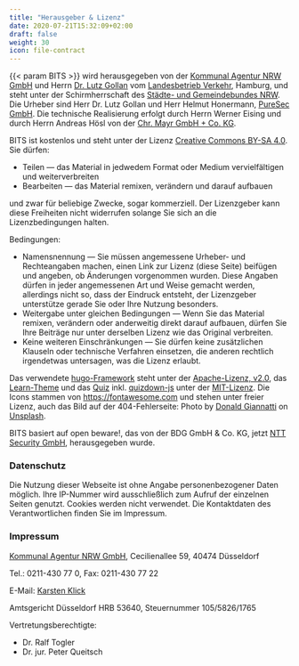 ```yaml
---
title: "Herausgeber & Lizenz"
date: 2020-07-21T15:32:09+02:00
draft: false
weight: 30
icon: file-contract
---
```


{{< param BITS >}} wird herausgegeben von der [Kommunal Agentur NRW GmbH](https://www.kommunalagenturnrw.de) und Herrn [Dr. Lutz Gollan](mailto:g@backbeat.eu) vom [Landesbetrieb Verkehr](https://www.hamburg.de/lbv), Hamburg, und steht unter der Schirmherrschaft des [Städte- und Gemeindebundes NRW](https://www.kommunen.nrw). Die Urheber sind Herr Dr. Lutz Gollan und Herr Helmut Honermann, [PureSec GmbH](https://puresec.de). Die technische Realisierung erfolgt durch Herrn Werner Eising und durch Herrn Andreas Hösl von der [Chr. Mayr GmbH + Co. KG](https://www.mayr.com).

BITS ist kostenlos und steht unter der Lizenz [Creative Commons BY-SA 4.0](https://creativecommons.org/licenses/by-sa/4.0/deed.de). Sie dürfen:

- Teilen — das Material in jedwedem Format oder Medium vervielfältigen und weiterverbreiten
- Bearbeiten — das Material remixen, verändern und darauf aufbauen

und zwar für beliebige Zwecke, sogar kommerziell. Der Lizenzgeber kann diese Freiheiten nicht widerrufen solange Sie sich an die Lizenzbedingungen halten.

Bedingungen:

- Namensnennung — Sie müssen angemessene Urheber- und Rechteangaben machen, einen Link zur Lizenz (diese Seite) beifügen und angeben, ob Änderungen vorgenommen wurden. Diese Angaben dürfen in jeder angemessenen Art und Weise gemacht werden, allerdings nicht so, dass der Eindruck entsteht, der Lizenzgeber unterstütze gerade Sie oder Ihre Nutzung besonders.
- Weitergabe unter gleichen Bedingungen — Wenn Sie das Material remixen, verändern oder anderweitig direkt darauf aufbauen, dürfen Sie Ihre Beiträge nur unter derselben Lizenz wie das Original verbreiten.
- Keine weiteren Einschränkungen — Sie dürfen keine zusätzlichen Klauseln oder technische Verfahren einsetzen, die anderen rechtlich irgendetwas untersagen, was die Lizenz erlaubt.

Das verwendete [hugo-Framework](https://gohugo.io/) steht unter der [Apache-Lizenz, v2.0](https://www.apache.org/licenses/LICENSE-2.0), das [Learn-Theme](https://themes.gohugo.io/hugo-theme-learn/) und das [Quiz](https://bonartm.github.io/hugo-quiz/) inkl. [quizdown-js](https://github.com/bonartm/quizdown-js) unter der [MIT-Lizenz](https://opensource.org/licenses/MIT). Die Icons stammen von https://fontawesome.com und stehen unter freier Lizenz, auch das Bild auf der 404-Fehlerseite: Photo by [Donald Giannatti](https://unsplash.com/@wizwow?utm_source=unsplash&utm_medium=referral&utm_content=creditCopyText) on [Unsplash](https://unsplash.com/s/photos/deadend?utm_source=unsplash&utm_medium=referral&utm_content=creditCopyText).

BITS basiert auf open beware!, das von der BDG GmbH & Co. KG, jetzt [NTT Security GmbH](https://www.nttsecurity.com/de-de), herausgegeben wurde.

### Datenschutz

Die Nutzung dieser Webseite ist ohne Angabe personenbezogener Daten möglich. Ihre IP-Nummer wird ausschließlich zum Aufruf der einzelnen Seiten genutzt. Cookies werden nicht verwendet. Die Kontaktdaten des Verantwortlichen finden Sie im Impressum.

### Impressum

[Kommunal Agentur NRW GmbH](https://www.kommunalagenturnrw.de/), Cecilienallee 59, 40474 Düsseldorf

Tel.: 0211-430 77 0, Fax: 0211-430 77 22

E-Mail: [Karsten Klick](mailto:klick@kommunalagenturnrw.de)

Amtsgericht Düsseldorf HRB 53640, Steuernummer 105/5826/1765

Vertretungsberechtigte:

- Dr. Ralf Togler
- Dr. jur. Peter Queitsch
